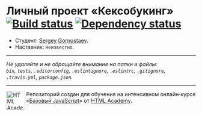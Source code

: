 # Личный проект «Кексобукинг» [![Build status][travis-image]][travis-url] [![Dependency status][dependency-image]][dependency-url]

* Студент: [Sergey Gornostaev](https://up.htmlacademy.ru/javascript/8/user/210629).
* Наставник: `Неизвестно`.

---

_Не удаляйте и не обращайте внимание на папки и файлы:_<br>
_`bin`, `tests`, `.editorconfig`, `.eslintignore`, `.eslintrc`, `.gitignore`, `.travis.yml`, `package.json`._

---

<a href="https://htmlacademy.ru/intensive/javascript"><img align="left" width="50" height="50" title="HTML Academy" src="https://up.htmlacademy.ru/static/img/intensive/javascript/logo-for-github.svg"></a>

Репозиторий создан для обучения на интенсивном онлайн‑курсе «[Базовый JavaScript](https://htmlacademy.ru/intensive/javascript)» от [HTML Academy](https://htmlacademy.ru).

[travis-image]: https://travis-ci.org/htmlacademy-javascript/210629-keksobooking.svg?branch=master
[travis-url]: https://travis-ci.org/htmlacademy-javascript/210629-keksobooking
[dependency-image]: https://david-dm.org/htmlacademy-javascript/210629-keksobooking.svg?style=flat-square
[dependency-url]: https://david-dm.org/htmlacademy-javascript/210629-keksobooking
